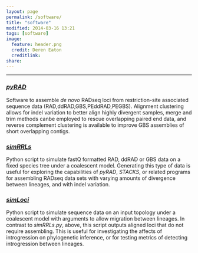 ```yaml
---
layout: page
permalink: /software/
title: "software"
modified: 2014-03-16 13:21
tags: [software]
image:
  feature: header.png
  credit: Deren Eaton
  creditlink: 
share: 
---
```


-------------------------  

### [_pyRAD_](/software/pyrad/)  
Software to assemble _de novo_ RADseq loci from restriction-site associated sequence data (RAD,ddRAD,GBS,PEddRAD,PEGBS). Alignment clustering allows for indel variation to better align highly divergent samples, merge and trim methods canbe employed to rescue overlapping paired end data, and reverse complement clustering is available to improve GBS assemblies of short overlapping contigs. 

### [_simRRLs_](/software/simrrls/)  
Python script to simulate fastQ formatted RAD, ddRAD or GBS data on a fixed species tree under a coalescent model. Generating this type of data is useful for exploring the capabilities of _pyRAD_, _STACKS_, or related programs for assembling RADseq data sets with varying amounts of divergence between lineages, and with indel variation. 

### [_simLoci_](/software/simLoci/)  
Python script to simulate sequence data on an input topology under a coalescent model with arguments to allow migration between lineages. In contrast to _simRRLs.py_, above, this script outputs aligned loci that do not require assembling. This is useful for investigating the affects of introgression on phylogenetic inference, or for testing metrics of detecting introgression between lineages. 

